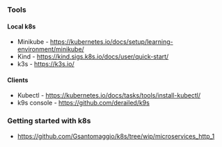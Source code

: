### Tools

#### Local k8s
* Minikube - https://kubernetes.io/docs/setup/learning-environment/minikube/
* Kind - https://kind.sigs.k8s.io/docs/user/quick-start/
* k3s - https://k3s.io/

#### Clients
* Kubectl - https://kubernetes.io/docs/tasks/tools/install-kubectl/
* k9s console - https://github.com/derailed/k9s

### Getting started with k8s
* https://github.com/Gsantomaggio/k8s/tree/wip/microservices_http_1
